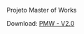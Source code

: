 Projeto Master of Works

Download:
[PMW - V2.0](https://github.com/eltonxadrez/Projeto-Master-of-Works/raw/main/Projeto%20MOW%20Source%2006.10.2017%202.jar)
